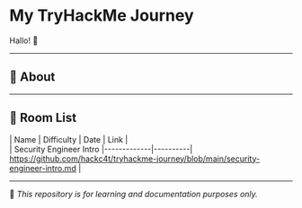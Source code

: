 # My TryHackMe Journey

Hallo! 👋  


---

## 📘 About


---

## 📂 Room List
| Name | Difficulty | Date | Link |  
| Security Engineer Intro |-------------|----------| https://github.com/hackc4t/tryhackme-journey/blob/main/security-engineer-intro.md |

---

🧠 *This repository is for learning and documentation purposes only.*
